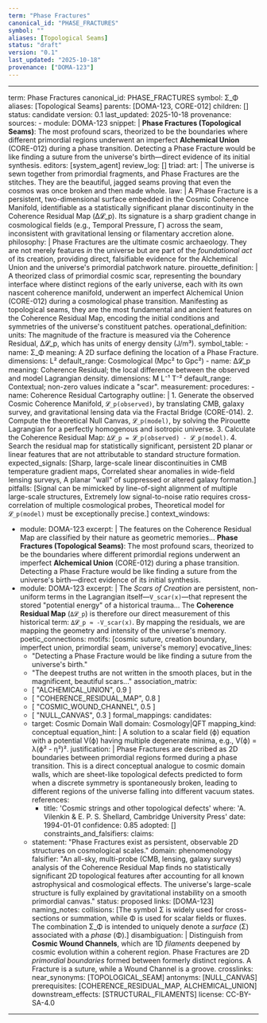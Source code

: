 ```yaml
---
term: "Phase Fractures"
canonical_id: "PHASE_FRACTURES"
symbol: ""
aliases: [Topological Seams]
status: "draft"
version: "0.1"
last_updated: "2025-10-18"
provenance: ["DOMA-123"]
---
```


---
term: Phase Fractures
canonical_id: PHASE_FRACTURES
symbol: Σ_Φ
aliases: [Topological Seams]
parents: [DOMA-123, CORE-012]
children: []
status: candidate
version: 0.1
last_updated: 2025-10-18
provenance:
  sources:
    - module: DOMA-123
      snippet: |
        **Phase Fractures (Topological Seams)**: The most profound scars, theorized to be the boundaries where different primordial regions underwent an imperfect **Alchemical Union** (CORE-012) during a phase transition. Detecting a Phase Fracture would be like finding a suture from the universe's birth—direct evidence of its initial synthesis.
  editors: [system_agent]
  review_log: []
triad:
  art: |
    The universe is sewn together from primordial fragments, and Phase Fractures are the stitches. They are the beautiful, jagged seams proving that even the cosmos was once broken and then made whole.
  law: |
    A Phase Fracture is a persistent, two-dimensional surface embedded in the Cosmic Coherence Manifold, identifiable as a statistically significant planar discontinuity in the Coherence Residual Map (Δ𝓛_p). Its signature is a sharp gradient change in cosmological fields (e.g., Temporal Pressure, Γ) across the seam, inconsistent with gravitational lensing or filamentary accretion alone.
  philosophy: |
    Phase Fractures are the ultimate cosmic archaeology. They are not merely features *in* the universe but are part of the *foundational act* of its creation, providing direct, falsifiable evidence for the Alchemical Union and the universe's primordial patchwork nature.
pirouette_definition: |
  A theorized class of primordial cosmic scar, representing the boundary interface where distinct regions of the early universe, each with its own nascent coherence manifold, underwent an imperfect Alchemical Union (CORE-012) during a cosmological phase transition. Manifesting as topological seams, they are the most fundamental and ancient features on the Coherence Residual Map, encoding the initial conditions and symmetries of the universe's constituent patches.
operational_definition:
  units: The magnitude of the fracture is measured via the Coherence Residual, Δ𝓛_p, which has units of energy density (J/m³).
  symbol_table:
    - name: Σ_Φ
      meaning: A 2D surface defining the location of a Phase Fracture.
      dimensions: L²
      default_range: Cosmological (Mpc² to Gpc²)
    - name: Δ𝓛_p
      meaning: Coherence Residual; the local difference between the observed and model Lagrangian density.
      dimensions: M L⁻¹ T⁻²
      default_range: Contextual; non-zero values indicate a "scar".
  measurement:
    procedures:
      - name: Coherence Residual Cartography
        outline: |
          1. Generate the observed Cosmic Coherence Manifold, `𝓛_p(observed)`, by translating CMB, galaxy survey, and gravitational lensing data via the Fractal Bridge (CORE-014).
          2. Compute the theoretical Null Canvas, `𝓛_p(model)`, by solving the Pirouette Lagrangian for a perfectly homogenous and isotropic universe.
          3. Calculate the Coherence Residual Map: `Δ𝓛_p = 𝓛_p(observed) - 𝓛_p(model)`.
          4. Search the residual map for statistically significant, persistent 2D planar or linear features that are not attributable to standard structure formation.
        expected_signals: [Sharp, large-scale linear discontinuities in CMB temperature gradient maps, Correlated shear anomalies in wide-field lensing surveys, A planar "wall" of suppressed or altered galaxy formation.]
        pitfalls: [Signal can be mimicked by line-of-sight alignment of multiple large-scale structures, Extremely low signal-to-noise ratio requires cross-correlation of multiple cosmological probes, Theoretical model for `𝓛_p(model)` must be exceptionally precise.]
context_windows:
  - module: DOMA-123
    excerpt: |
      The features on the Coherence Residual Map are classified by their nature as geometric memories... **Phase Fractures (Topological Seams)**: The most profound scars, theorized to be the boundaries where different primordial regions underwent an imperfect **Alchemical Union** (CORE-012) during a phase transition. Detecting a Phase Fracture would be like finding a suture from the universe's birth—direct evidence of its initial synthesis.
  - module: DOMA-123
    excerpt: |
      The *Scars of Creation* are persistent, non-uniform terms in the Lagrangian itself—`V_scar(x)`—that represent the stored "potential energy" of a historical trauma... The **Coherence Residual Map** (`Δ𝓛_p`) is therefore our direct measurement of this historical term: `Δ𝓛_p ≈ -V_scar(x)`. By mapping the residuals, we are mapping the geometry and intensity of the universe's memory.
poetic_connections:
  motifs: [cosmic suture, creation boundary, imperfect union, primordial seam, universe's memory]
  evocative_lines:
    - "Detecting a Phase Fracture would be like finding a suture from the universe's birth."
    - "The deepest truths are not written in the smooth places, but in the magnificent, beautiful scars..."
  association_matrix:
    - [ "ALCHEMICAL_UNION", 0.9 ]
    - [ "COHERENCE_RESIDUAL_MAP", 0.8 ]
    - [ "COSMIC_WOUND_CHANNEL", 0.5 ]
    - [ "NULL_CANVAS", 0.3 ]
formal_mappings:
  candidates:
    - target: Cosmic Domain Wall
      domain: Cosmology|QFT
      mapping_kind: conceptual
      equation_hint: |
        A solution to a scalar field (ϕ) equation with a potential V(ϕ) having multiple degenerate minima, e.g., V(ϕ) = λ(ϕ² - η²)².
      justification: |
        Phase Fractures are described as 2D boundaries between primordial regions formed during a phase transition. This is a direct conceptual analogue to cosmic domain walls, which are sheet-like topological defects predicted to form when a discrete symmetry is spontaneously broken, leading to different regions of the universe falling into different vacuum states.
      references:
        - title: 'Cosmic strings and other topological defects'
          where: 'A. Vilenkin & E. P. S. Shellard, Cambridge University Press'
          date: 1994-01-01
      confidence: 0.85
  adopted: []
constraints_and_falsifiers:
  claims:
    - statement: "Phase Fractures exist as persistent, observable 2D structures on cosmological scales."
      domain: phenomenology
      falsifier: "An all-sky, multi-probe (CMB, lensing, galaxy surveys) analysis of the Coherence Residual Map finds no statistically significant 2D topological features after accounting for all known astrophysical and cosmological effects. The universe's large-scale structure is fully explained by gravitational instability on a smooth primordial canvas."
      status: proposed
      links: [DOMA-123]
naming_notes:
  collisions: [The symbol Σ is widely used for cross-sections or summation, while Φ is used for scalar fields or fluxes. The combination Σ_Φ is intended to uniquely denote a *surface* (Σ) associated with a *phase* (Φ).]
  disambiguation: |
    Distinguish from **Cosmic Wound Channels**, which are 1D *filaments* deepened by cosmic evolution within a coherent region. Phase Fractures are 2D *primordial boundaries* formed between formerly distinct regions. A Fracture is a suture, while a Wound Channel is a groove.
crosslinks:
  near_synonyms: [TOPOLOGICAL_SEAM]
  antonyms: [NULL_CANVAS]
  prerequisites: [COHERENCE_RESIDUAL_MAP, ALCHEMICAL_UNION]
  downstream_effects: [STRUCTURAL_FILAMENTS]
license: CC-BY-SA-4.0
---